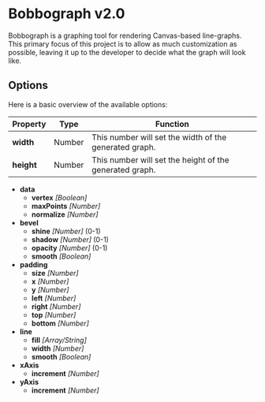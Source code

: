 # Bobbograph v2.0

Bobbograph is a graphing tool for rendering Canvas-based line-graphs.  This primary focus of this project is to allow as much customization as possible, leaving it up to
the developer to decide what the graph will look like.

## Options

Here is a basic overview of the available options:

Property | Type | Function
---|---|---
**width** | Number | This number will set the width of the generated graph.
**height** | Number | This number will set the height of the generated graph.

- **data**
  - **vertex** *[Boolean]*
  - **maxPoints** *[Number]*
  - **normalize** *[Number]*
- **bevel**
  - **shine** *[Number]* (0-1)
  - **shadow** *[Number]* (0-1)
  - **opacity** *[Number]* (0-1)
  - **smooth** *[Boolean]*
- **padding**
  - **size** *[Number]*
  - **x** *[Number]*
  - **y** *[Number]*
  - **left** *[Number]*
  - **right** *[Number]*
  - **top** *[Number]*
  - **bottom** *[Number]*
- **line**
  - **fill** *[Array/String]*
  - **width** *[Number]*
  - **smooth** *[Boolean]*
- **xAxis**
  - **increment** *[Number]*
- **yAxis**
  - **increment** *[Number]*
